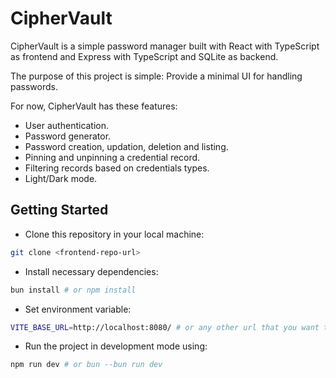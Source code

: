 # CipherVault

CipherVault is a simple password manager built with React with TypeScript as frontend and Express with TypeScript and SQLite as backend.

The purpose of this project is simple: Provide a minimal UI for handling passwords.

For now, CipherVault has these features:

- User authentication.
- Password generator.
- Password creation, updation, deletion and listing.
- Pinning and unpinning a credential record.
- Filtering records based on credentials types.
- Light/Dark mode.

## Getting Started

- Clone this repository in your local machine:

```sh
git clone <frontend-repo-url>
```

- Install necessary dependencies:

```sh
bun install # or npm install
```

- Set environment variable:

```sh
VITE_BASE_URL=http://localhost:8080/ # or any other url that you want to use.
```

- Run the project in development mode using:

```sh
npm run dev # or bun --bun run dev
```
